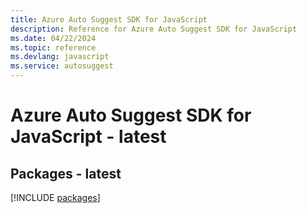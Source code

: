 ```yaml
---
title: Azure Auto Suggest SDK for JavaScript
description: Reference for Azure Auto Suggest SDK for JavaScript
ms.date: 04/22/2024
ms.topic: reference
ms.devlang: javascript
ms.service: autosuggest
---
```

# Azure Auto Suggest SDK for JavaScript - latest
## Packages - latest
[!INCLUDE [packages](auto-suggest-index.md)]